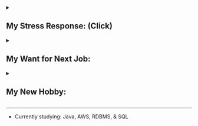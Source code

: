 
<details>
<summary><h2>My Stress Response:  (Click)</h2></summary>

The fawn response was recently added to the better-known fight, flight, & freeze responses. Australia has adopted the 4-F model [(Infographic_1)](https://drive.google.com/file/d/12sHj0vrb2jOfzkrxC2eArEfjoHh4Z-Mo/view?usp=sharing).

After attempting the fight, flight, & freeze responses, a child may develop the fawn response in an attempt to bring some normalcy and stability to an unsafe violent environment due to frequent interpersonal conflicts usually with highly narcissistic people<sup>[[#]](https://www.choosingtherapy.com/fawning/#:~:text=Fawning%20typically%20develops%20as%20a%20response,some%20normalcy%20in%20a%20violent%20environment)</sup>. Unfortunately, the conflict de-escalation skills that were used to handle and tolerate the hyper-critical & high conflict environment also make the child to become a narcissist magnet<sup>[[#]](https://www.mindbodygreen.com/articles/the-fight-flight-freeze-fawn-trauma-responses#:~:text=The%20problem%20with%20fawning%20is%20that%20we%27re%20cast%20into%20the%20role%20of%20Echo%E2%80%94the%20nymph%20in%20Greek%20mythology%E2%80%94and%20she%20inevitably%20attracts%20Narcissus.%20As%20an%20echoist%2C%20you%27re%20delicious%20bait%20for%20toxic%20personality%20types)</sup> and ends up attracting similar types of people repeatedly<sup>[[#]](https://www.psychologytoday.com/intl/blog/understanding-ptsd/202208/does-childhood-trauma-make-us-attract-narcissists#:~:text=Sadly%2C%20because%20they%20were%20primed%20in%20childhood%20to%20become%20people%2Dpleasers%20or%20to%20fawn%20their%20way%20through%20life%2C%20many%20adults%20who%20have%20experienced%20profound%20childhood%20trauma%20are%20at%20an%20increased%20risk%20for%20attracting%20narcissistic%20partners%20who%20negatively%20reinforce%20their%20childhood%20pain)</sup>, which again reinforces the fawn response.

<br>

> “Fawn types seek safety by merging with the wishes, needs, and demands of others."<br>
> <i>Pete Walker, Psychotherapist</i>
>
> In the realm of human interaction, it is natural to consider the needs and emotions of others. However, there is a fine line between genuine care for others and self-abandonment. One way this can manifest is through a psychological defense mechanism known as “fawning.”<sup>[[#]](https://psych2go.net/6-signs-youre-abandoning-yourself-for-others/#:~:text=In%20the%20realm,known%20as%20%E2%80%9Cfawning.%E2%80%9D)</sup>

<br>

Fawning heavily relies on adaptability and emotional intelligence to act as a social chameleon by behaving in a way to fit in or saying what others want to hear<sup>[[#]](https://drannakress.com/fawn-trauma-response/#:~:text=2.%20You%E2%80%99re%20a,solutions%20to%20problems.)</sup>. It is rooted from unconscious belief that mirroring perceived expectations of others will satisfy others and minimize their aggression.

Fawning is not defined by passivity, and fawning behaviors can look very active especially when helping others<sup>[[#]](https://www.psychologytoday.com/us/blog/romance-redux/201809/9-things-everyone-should-understand-about-echoists#:~:text=Echoists%20aren%E2%80%99t%20defined,ability%20to%20share)</sup>. Unlike the fight response which expresses a stress in a violent or passive aggressive manner, the fawn response expresses a stress or fear in prosocial or socially engaging behaviors to resolve conflicts<sup>[[#]](https://www.londontraumatherapy.com/what-is-a-fawning-trauma-response/#:~:text=Recognizing%20when%20someone%20is%20fawning%20can%20be%20difficult%20because%20the%20person%20will%20often%20be%20socially%20engaged.%20Instead%20of%20expressing%20the%20common%20survival%20responses%20like%20being%20aloof%2C%20crying%2C%20shouting%2C%20or%20being%20angry%2C%20a%20person%20might%20be%20smiling%2C%20talking%2C%20and%20laughing%20with%20others)</sup>, so it is easy for others to think the fawn fear response as just being helpful or considerate<sup>[[#]](https://www.verywellmind.com/fawning-fear-response-7377238#:~:text=It%20can%20be%20difficult%20to%20address%20fawning%20responses%20because%20many%20nervous%20systems%20find%20them%20helpful.%20For%20example%2C%20a%20child%20who%20is%20fawning%20in%20school%20is%20often%20labeled%20as%20%E2%80%9Chelpful%2C%E2%80%9D%20%E2%80%9Cconsiderate%2C%E2%80%9D%20or%20%E2%80%9Ca%20delight%20to%20have%20in%20class.%E2%80%9D%20Teachers%20might%20not%20even%20realize%20they%20are%20reinforcing%20a%20fear%20response)</sup>. Fawning primarily involves de-escalating conflicts without asserting power or controlling others' behaviors. It also encompasses de-escalating other people's conflicts even if not involved personally to feel safe. It is doing just about anything to 'keep the peace', even if that means abandoning self-identity by denying one's own instincts, feelings, and wants<sup>[[#]](https://www.pacesconnection.com/blog/the-trauma-response-of-fawning-aka-people-pleasing-part-one#:~:text=As%20someone%20with,most%20basic%20level)</sup>. In other words, it is about always prioritizing the safety of the environment and harmony of interpersonal relationships over one's well-being, resolving conflicts at the cost of inner self, feeling need to be extremely cautious to not cause any trouble, and holding oneself accountable when causing inconvenience to others, so depending on context, it can look like:


* Fighting very hard for something, then acting like never wanted it after hearing 'No' to avoid conflict escalation<sup>[[#]](https://www.morethanquirky.com.au/fawning-the-danger-of-people-pleasing/#:~:text=As%20fawning%20is,you%20say%20no)</sup>.
* Taking blame, even unjustified ones<sup>[[#]](https://www.psychologytoday.com/us/blog/modern-dating/202206/unlearning-blame-taking#:~:text=Blame%2Dtaking%20is,avoid%20further%20conflict)</sup>, to resolve conflict [(Infographic_2)](/resources/infographics/FawnStuck.jpg). (i.e. Taking responsibility or blame for the emotional reactions, behaviors, and actions of others)
* Hard to stand up for myself, but easily stand up for others<sup>[[#]](https://www.wikihow.life/Fawn-Response#:~:text=You%20find%20it,making%20it%20right)</sup>.
* Expressing preferences, but always compromising or matching others' preferences to avoid a conflict. Agreeing to accept the disagreement & opposing views to de-escalate conflict.
* Panic-fulled apology or friendliness to avoid conflict escalation.
* Smiling or using humor while discussing uncomfortable or painful topic<sup>[[#]](https://www.choosingtherapy.com/fawning/#:~:text=Smiling%20or%20laughing%20while%20discussing%20a%20painful%20experience)</sup>.
* Constantly doing things at the expense of your own mental and physical health. For example, your “friend” wants you to organize her party. You don’t want to do it. You have a cold and are feeling down. But, you still go out of your way to arrange the party.


**My history of:**

* [Receiving feedback](https://gist.github.com/hanjustin/49592b8a77eea475ff1b2bba09dbd124#file-criticisms-reaction-history-md)
* [Giving feedback](https://gist.github.com/hanjustin/46476b1ea1fd16158c2df50b28b98802#file-giving-feedback-to-others-md)

*Learn more about my personality by reading about common behaviors of the [fawn response](https://definingwellness.com/resources/fawn-trauma/#:~:text=%E2%80%A2%C2%A0Self%2Dabandonment%3A%20The%20victim,compliant%20to%20avoid%20conflict) (also known as [echoism](https://www.healthline.com/health/mental-health/echoism#signs:~:text=high%20levels%20of,have%20high%20empathy)) as I find 90% of the behaviors you can read online resonate with me.*

</details>

<details>
<summary><h2>My Want for Next Job:</h2></summary>

I want to join a team with a strong engineering culture where team members value self-accountability & growth-mindset to see an error as a learning opportunity to exercise self-retrospection, practice root cause analysis skills, or improve the engineering process for future prevention.

By believing in the culture of safe to make mistakes and trusting supportive intentions of teammates, I can be transparent and easily admit I made a mistake to prioritize solving the problem by incorporating the team's constructive feedback instead of wasting emotional energy worrying scapegoating or blame-shifting.

My end goal is to leverage the collaborative environment as my psychological safe space where I can explore to find and solve challenging problems as a form of artistic self-expression, rebuild my self-identity to untrap my intrinsic motivations, and improve translating my intentions into clear communications for better self-advocacy, which will help me overcome and rewire my stress response as my psychologist informed me that my physical pains seem to be [somatization](https://www.choosingtherapy.com/somatization/#:~:text=Somatization%20describes%20physical,improve%20their%20symptoms) from my harsh inner critic <sup>[[#]](https://www.asafeplacetherapy.com/blog/the-fawn-response#:~:text=negative%20feelings%20gets,aches%2C%20and%20illnesses)</sup>. I tend to struggle to assert my boundaries and stand my ground after stating my preferences, so I am planning to seek additional counseling sessions with psychologists for better self-advocacy.

</details>

<details>
<summary><h2>My New Hobby:</h2></summary>

* Watch videos about how psychologists interpret & resolve interpersonal conflicts.
* Workout everyday at ${\textbf{\color{purple} Planet Fitness }}$. 💪 <br>
Haven't exercised my whole life, so in my rehab stage. 😛<br>
Fitness coach said: "You are weaker than a 1st grader or someone in his 80s. I've helped many people with weak bodies, but I have not seen a body like this before. It's a miracle how you are still functioning."


<div>
    <img src="/resources/img/Aug_2023.PNG" width="130">
    <img src="/resources/img/Oct_2023.PNG" width="130">
    <img src="/resources/img/Dec_2023.PNG" width="130">
    <img src="/resources/img/Feb_2024.PNG" width="130">
</div>

</details>

---

* Currently studying: Java, AWS, RDBMS, & SQL

<!--
- 👯 I’m looking to collaborate on ...
- 🤔 I’m looking for help with ...
- 💬 Ask me about ...
- 📫 How to reach me: ...
- 😄 Pronouns: ...
- ⚡ Fun fact: ...
-->

